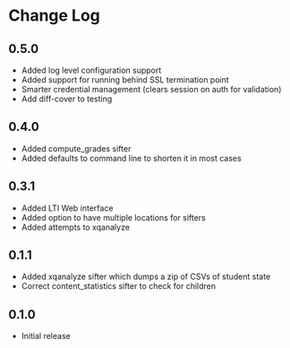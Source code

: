 # Change Log #

## 0.5.0
 - Added log level configuration support
 - Added support for running behind SSL termination point
 - Smarter credential management (clears session on auth for validation)
 - Add diff-cover to testing

## 0.4.0

 - Added compute_grades sifter
 - Added defaults to command line to shorten it in most cases

## 0.3.1

- Added LTI Web interface
- Added option to have multiple locations for sifters
- Added attempts to xqanalyze

## 0.1.1

- Added xqanalyze sifter which dumps a zip of CSVs of student state
- Correct content_statistics sifter to check for children

## 0.1.0

- Initial release


